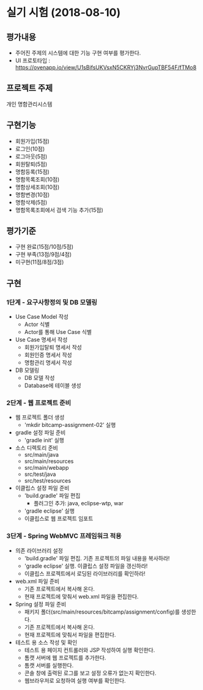 # 실기 시험 (2018-08-10)

## 평가내용	
- 주어진 주제의 시스템에 대한 기능 구현 여부를 평가한다.
- UI 프로토타입 : https://ovenapp.io/view/U1sBifsUKVsxN5CKRYj3NvrGupTBF54F/fTMo8

## 프로젝트 주제	
개인 명함관리시스템

## 구현기능	
- 회원가입(15점)
- 로그인(10점)
- 로그아웃(5점)
- 회원탈퇴(5점)
- 명함등록(15점)
- 명함목록조회(10점)
- 명함상세조회(10점)
- 명함변경(10점)
- 명함삭제(5점)
- 명함목록조회에서 검색 기능 추가(15점)


## 평가기준	
- 구현 완료(15점/10점/5점)
- 구현 부족(13점/9점/4점)
- 미구현(11점/8점/3점)

## 구현

### 1단계 - 요구사항정의 및 DB 모델링
- Use Case Model 작성
    - Actor 식별
    - Actor를 통해 Use Case 식별
- Use Case 명세서 작성
    - 회원가입탈퇴 명세서 작성
    - 회원인증 명세서 작성
    - 명함관리 명세서 작성
- DB 모델링
    - DB 모델 작성
    - Database에 테이블 생성
        
### 2단계 - 웹 프로젝트 준비
- 웹 프로젝트 폴더 생성
    - 'mkdir bitcamp-assignment-02' 실행
- gradle 설정 파일 준비
    - 'gradle init' 실행
- 소스 디렉토리 준비
    - src/main/java
    - src/main/resources
    - src/main/webapp
    - src/test/java
    - src/test/resources
- 이클립스 설정 파일 준비
    - 'build.gradle' 파일 편집
        - 플러그인 추가: java, eclipse-wtp, war
    - 'gradle eclipse' 실행
    - 이클립스로 웹 프로젝트 임포트 

### 3단계 - Spring WebMVC 프레임워크 적용
- 의존 라이브러리 설정
    - 'build.gradle' 파일 편집. 기존 프로젝트의 파일 내용을 복사하라!
    - 'gradle eclipse' 실행. 이클립스 설정 파일을 갱신하라!
    - 이클립스 프로젝트에서 로딩된 라이브러리를 확인하라!
- web.xml 파일 준비
    - 기존 프로젝트에서 복사해 온다.
    - 현재 프로젝트에 맞춰서 web.xml 파일을 편집한다.
- Spring 설정 파일 준비
    - 패키지 폴더(src/main/resources/bitcamp/assignment/config)를 생성한다.
    - 기존 프로젝트에서 복사해 온다.
    - 현재 프로젝트에 맞춰서 파일을 편집한다.
- 테스트 용 소스 작성 및 확인
    - 테스트 용 페이지 컨트롤러와 JSP 작성하여 실행 확인한다.
    - 톰캣 서버에 웹 프로젝트를 추가한다.
    - 톰캣 서버를 실행한다. 
    - 콘솔 창에 출력된 로그를 보고 설정 오류가 없는지 확인한다.
    - 웹브라우저로 요청하여 실행 여부를 확인한다.










